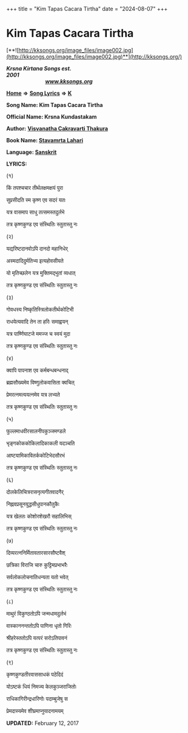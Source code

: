 +++
title = "Kim Tapas Cacara Tirtha"
date = "2024-08-07"
+++

# Kim Tapas Cacara Tirtha
[**![http://kksongs.org/image_files/image002.jpg](http://kksongs.org/image_files/image002.jpg)**](http://kksongs.org/)

**_Krsna Kirtana Songs est. 2001_**                                                                                                                                                 **_www.kksongs.org_**

**[Home](http://kksongs.org/)** **⇒** **[Song Lyrics](http://kksongs.org/lyrics.html)** **⇒** **[K](http://kksongs.org/songs/song_k.html)**

**Song Name: Kim Tapas Cacara Tirtha**

**Official Name: Krsna Kundastakam**

**Author:** [**Visvanatha Cakravarti Thakura**](http://kksongs.org/authors/list/vct.html)

**Book Name: [Stavamrta Lahari](http://kksongs.org/authors/literature/stavamrta_lahari.html)**

**Language: [Sanskrit](http://kksongs.org/language/list/sanskrit.html)**

**LYRICS:**

(१)

किं तपश्चचार तीर्थलक्षमक्षयं पुरा

सुप्रसीदति स्म कृष्ण एव सदरं यतः

यत्र वासमाप साधु तत्समस्तदुर्लभे

तत्र कृष्णकुण्ड एव संस्थितिः स्तुतास्तु नः

(२)

यद्यरिष्टदानवोऽपि दानदो महानिधेर्

अस्मदादिदुर्मतिभ्य इत्यहोवसीयते

यो मृतिच्छलेन यत्र मुक्तिमद्भुतां व्यधात्

तत्र कृष्णकुण्ड एव संस्थितिः स्तुतास्तु नः

(३)

गोवधस्य निष्कृतिस्त्रिलोकतीर्थकोटिभी

राधयेत्यवादि तेन ता हरिः समाह्वयन्

यत्र पार्ष्णिघाटजे ममज्ज च स्वयं मुदा

तत्र कृष्णकुण्ड एव संस्थितिः स्तुतास्तु नः

(४)

क्वापि पापनाश एव कर्मबन्धबन्धनाद्

ब्रह्मसौख्यमेव विष्णुलोकवासिता क्वचित्

प्रेमरत्नमत्ययत्नमेव यत्र लभ्यते

तत्र कृष्णकुण्ड एव संस्थितिः स्तुतास्तु नः

(५)

फुल्लमाधवीरसालनीपकुञ्जमण्डले

भृङ्गकोककोकिलादिकाकली यदञ्चति

आष्टयामिकावितर्ककोटिभेदसौरभं

तत्र कृष्णकुण्ड एव संस्थितिः स्तुतास्तु नः

(६)

दोलकेलिचित्ररासनृत्यगीतवादनैर्

निह्नवप्रसूनयुद्धसीधुपानकौतुकैः

यत्र खेलतः कोशोरशेखरौ सहालिभिस्

तत्र कृष्णकुण्ड एव संस्थितिः स्तुतास्तु नः

(७)

दिव्यरत्ननिर्मितावतारसारसौष्टवैश्

छत्रिका विराजि चारु कुट्टिमप्रभाभरैः

सर्वलोकलोचनातिधन्यता यतो भवेत्

तत्र कृष्णकुण्ड एव संस्थितिः स्तुतास्तु नः

(८)

माथुरं विकुण्ठतोऽपि जन्मधामदुर्लभं

वास्काननन्ततोऽपि पाणिना धृतो गिरिः

श्रीहरेस्ततोऽपि यत्परं सरोऽतिपावनं

तत्र कृष्णकुण्ड एव संस्थितिः स्तुतास्तु नः

(९)

कृष्णकुण्डतीरवाससाधकं पठेदिदं

योऽष्टकं धियं निमज्य केलकुञ्जराजितोः

राधिकागिरीन्द्रधारिणोः पदाम्बुजेषु स

प्रेमदास्यमेव शीघ्रमाप्नुयादनामयम्

**UPDATED:** February 12, 2017